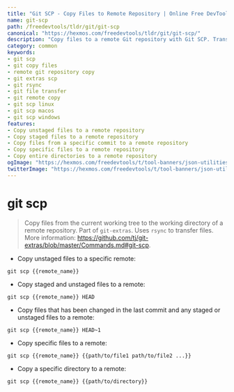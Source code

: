 ```yaml
---
title: "Git SCP - Copy Files to Remote Repository | Online Free DevTools by Hexmos"
name: git-scp
path: /freedevtools/tldr/git/git-scp
canonical: "https://hexmos.com/freedevtools/tldr/git/git-scp/"
description: "Copy files to a remote Git repository with Git SCP. Transfer files securely using rsync. Free online tool, no registration required."
category: common
keywords:
- git scp
- git copy files
- remote git repository copy
- git extras scp
- git rsync
- git file transfer
- git remote copy
- git scp linux
- git scp macos
- git scp windows
features:
- Copy unstaged files to a remote repository
- Copy staged files to a remote repository
- Copy files from a specific commit to a remote repository
- Copy specific files to a remote repository
- Copy entire directories to a remote repository
ogImage: "https://hexmos.com/freedevtools/t/tool-banners/json-utilities-banner.png"
twitterImage: "https://hexmos.com/freedevtools/t/tool-banners/json-utilities-banner.png"
---
```


# git scp

> Copy files from the current working tree to the working directory of a remote repository.
> Part of `git-extras`. Uses `rsync` to transfer files.
> More information: <https://github.com/tj/git-extras/blob/master/Commands.md#git-scp>.

- Copy unstaged files to a specific remote:

`git scp {{remote_name}}`

- Copy staged and unstaged files to a remote:

`git scp {{remote_name}} HEAD`

- Copy files that has been changed in the last commit and any staged or unstaged files to a remote:

`git scp {{remote_name}} HEAD~1`

- Copy specific files to a remote:

`git scp {{remote_name}} {{path/to/file1 path/to/file2 ...}}`

- Copy a specific directory to a remote:

`git scp {{remote_name}} {{path/to/directory}}`
